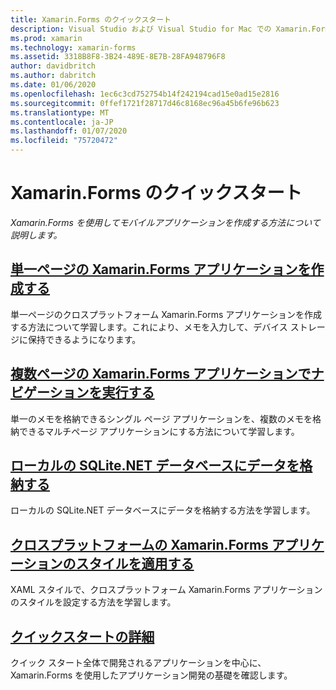 ```yaml
---
title: Xamarin.Forms のクイックスタート
description: Visual Studio および Visual Studio for Mac での Xamarin.Forms アプリケーションの開発に関するクイック スタート。
ms.prod: xamarin
ms.technology: xamarin-forms
ms.assetid: 3318B8F8-3B24-489E-8E7B-28FA948796F8
author: davidbritch
ms.author: dabritch
ms.date: 01/06/2020
ms.openlocfilehash: 1ec6c3cd752754b14f242194cad15e0ad15e2816
ms.sourcegitcommit: 0ffef1721f28717d46c8168ec96a45b6fe96b623
ms.translationtype: MT
ms.contentlocale: ja-JP
ms.lasthandoff: 01/07/2020
ms.locfileid: "75720472"
---
```

# <a name="xamarinforms-quickstarts"></a>Xamarin.Forms のクイックスタート

_Xamarin.Forms を使用してモバイルアプリケーションを作成する方法について説明します。_

## <a name="create-a-single-page-xamarinforms-applicationsingle-pagemd"></a>[単一ページの Xamarin.Forms アプリケーションを作成する](single-page.md)

単一ページのクロスプラットフォーム Xamarin.Forms アプリケーションを作成する方法について学習します。これにより、メモを入力して、デバイス ストレージに保持できるようになります。

## <a name="perform-navigation-in-a-multi-page-xamarinforms-applicationmulti-pagemd"></a>[複数ページの Xamarin.Forms アプリケーションでナビゲーションを実行する](multi-page.md)

単一のメモを格納できるシングル ページ アプリケーションを、複数のメモを格納できるマルチページ アプリケーションにする方法について学習します。

## <a name="store-data-in-a-local-sqlitenet-databasedatabasemd"></a>[ローカルの SQLite.NET データベースにデータを格納する](database.md)

ローカルの SQLite.NET データベースにデータを格納する方法を学習します。

## <a name="style-a-cross-platform-xamarinforms-applicationstylingmd"></a>[クロスプラットフォームの Xamarin.Forms アプリケーションのスタイルを適用する](styling.md)

XAML スタイルで、クロスプラットフォーム Xamarin.Forms アプリケーションのスタイルを設定する方法を学習します。

## <a name="quickstart-deep-divedeepdivemd"></a>[クイックスタートの詳細](deepdive.md)

クイック スタート全体で開発されるアプリケーションを中心に、Xamarin.Forms を使用したアプリケーション開発の基礎を確認します。
